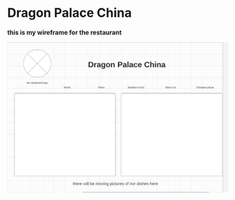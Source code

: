 # Dragon Palace China

**this is my wireframe for
the restaurant**

![wireframe](./my-images/295495385_435376778514197_853456067408067871_n.png)
